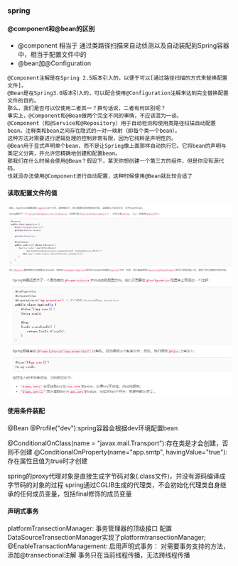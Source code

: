 ### spring

#### @component和@bean的区别
  - @component 相当于 通过类路径扫描来自动侦测以及自动装配到Spring容器中，相当于配置文件中的<bean id="" class=""/>
  - @bean加@Configuration
  ```$xslt
  @Component注解是在Spring 2.5版本引入的，以便于可以[通过路径扫描的方式来替换配置文件]。
  @Bean是在Spring3.0版本引入的，可以配合使用@Configuration注解来达到完全替换配置文件的目的。
  那么，我们是否可以仅使用二者其一？换句话说，二者有何区别呢？
  事实上，@Component和@Bean做两个完全不同的事情，不应该混为一谈。
  @Component（和@Service和@Repository）用于自动检测和使用类路径扫描自动配置bean。注释类和bean之间存在隐式的一对一映射（即每个类一个bean）。
  这种方法对需要进行逻辑处理的控制非常有限，因为它纯粹是声明性的。
  @Bean用于显式声明单个bean，而不是让Spring像上面那样自动执行它。它将bean的声明与类定义分离，并允许您精确地创建和配置bean。
  那我们在什么时候会使用@Bean？假设下，某天你想创建一个第三方的组件，但是你没有源代码，
  也就没办法使用@Component进行自动配置，这种时候使用@Bean就比较合适了
  ```
#### 读取配置文件的值
![resource方法](./image/resource.png)
![PropertySource加value方法](./image/propertySource+value.png)
#### 使用条件装配
  @Bean
  @Profile("dev"):spring容器会根据dev环境配置bean
  
  @ConditionalOnClass(name = "javax.mail.Transport"):存在类是才会创建，否则不创建
  @ConditionalOnProperty(name="app.smtp", havingValue="true"):存在属性且值为true时才创建
  
spring的proxy代理对象是直接生成字节码对象(.class文件)，并没有源码编译成字节码的对象的过程
      spring通过CGLIB生成的代理类，不会初始化代理类自身继承的任何成员变量，包括final修饰的成员变量  
#### 声明式事务
platformTransectionManager: 事务管理器的顶级接口
配置DataSourceTransectionManager实现了platformtransectionManager;
@EnableTransactionManagement: 启用声明式事务：
对需要事务支持的方法，添加@transectional注解
事务只在当前线程传播，无法跨线程传播